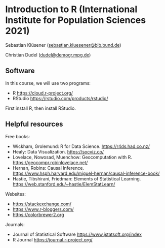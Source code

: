 # Introduction to R (International Institute for Population Sciences 2021)

Sebastian Klüsener (sebastian.kluesener@bib.bund.de)

Christian Dudel (dudel@demogr.mpg.de)

## Software

In this course, we will use two programs:

* R https://cloud.r-project.org/
* RStudio https://rstudio.com/products/rstudio/ 

First install R, then install RStudio.

## Helpful resources

Free books:

* Wickham, Grolemund: R for Data Science. https://r4ds.had.co.nz/
* Healy: Data Visualization. https://socviz.co/ 
* Lovelace, Nowosad, Muenchow: Geocomputation with R. https://geocompr.robinlovelace.net/ 
* Hernan, Robins: Causal Inference. https://www.hsph.harvard.edu/miguel-hernan/causal-inference-book/
* Hastie, Tibshirani, Friedman: Elements of Statistical Learning. https://web.stanford.edu/~hastie/ElemStatLearn/ 

Websites:

* https://stackexchange.com/
* https://www.r-bloggers.com/ 
* https://colorbrewer2.org

Journals:

* Journal of Statistical Software https://www.jstatsoft.org/index 
* R Journal https://journal.r-project.org/ 


